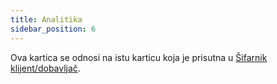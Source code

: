 ```yaml
---
title: Analitika
sidebar_position: 6
---
```


Ova kartica se odnosi na istu karticu koja je prisutna u [Šifarnik klijent/dobavljač](/docs/erp-home/registers/contacts/create-new-contact/accounting-data/customer-vendors-data/analytic).